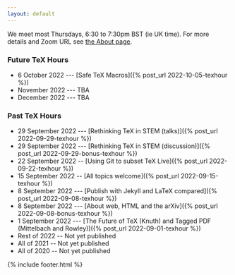 ```yaml
---
layout: default
---
```


We meet most Thursdays, 6:30 to 7:30pm BST (ie UK time). For more details and Zoom URL see [the About page](about).

### Future TeX Hours
- 6 October 2022 --- [Safe TeX Macros]({% post_url 2022-10-05-texhour %})
- November 2022 --- TBA
- December 2022 --- TBA

### Past TeX Hours

- 29 September 2022 --- [Rethinking TeX in STEM (talks)]({% post_url 2022-09-29-texhour %})
- 29 September 2022 --- [Rethinking TeX in STEM (discussion)]({% post_url 2022-09-29-bonus-texhour %})
- 22 September 2022 -- [Using Git to subset TeX Live]({% post_url 2022-09-22-texhour %})
- 15 September 2022 -- [All topics welcome]({% post_url 2022-09-15-texhour %})
- 8 September 2022 --- [Publish with Jekyll and LaTeX compared]({% post_url 2022-09-08-texhour %})
- 8 September 2022 --- [About web, HTML and the arXiv]({% post_url 2022-09-08-bonus-texhour %})
- 1 September 2022 --- [The Future of TeX (Knuth) and Tagged PDF (Mittelbach and Rowley)]({% post_url 2022-09-01-texhour %})
- Rest of 2022 -- Not yet published
- All of 2021 -- Not yet published
- All of 2020 -- Not yet published

{% include footer.html %}
